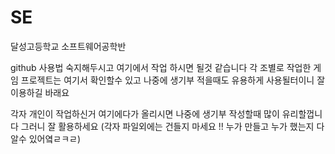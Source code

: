 # SE
달성고등학교 소프트웨어공학반

github 사용법 숙지해두시고 여기에서 작업 하시면 될것 같습니다
각 조별로 작업한 게임 프로젝트는 여기서 확인할수 있고 나중에 생기부 적을때도 유용하게 사용될터이니 잘 이용하길 바래요

각자 개인이 작업하신거 여기에다가 올리시면 나중에 생기부 작성할때 많이 유리할껍니다 그러니 잘 활용하세요
(각자 파일외에는 건들지 마세요 !! 누가 만들고 누가 했는지 다 알수 있어옄ㄹㅋㄹ)

